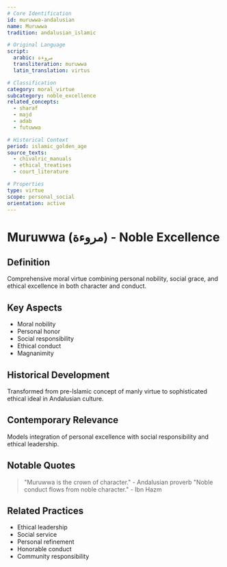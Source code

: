 ```yaml
---
# Core Identification
id: muruwwa-andalusian
name: Muruwwa
tradition: andalusian_islamic

# Original Language
script:
  arabic: مروءة
  transliteration: muruwwa
  latin_translation: virtus

# Classification
category: moral_virtue
subcategory: noble_excellence
related_concepts:
  - sharaf
  - majd
  - adab
  - futuwwa

# Historical Context
period: islamic_golden_age
source_texts:
  - chivalric_manuals
  - ethical_treatises
  - court_literature

# Properties
type: virtue
scope: personal_social
orientation: active
---
```


# Muruwwa (مروءة) - Noble Excellence

## Definition
Comprehensive moral virtue combining personal nobility, social grace, and ethical excellence in both character and conduct.

## Key Aspects
- Moral nobility
- Personal honor
- Social responsibility
- Ethical conduct
- Magnanimity

## Historical Development
Transformed from pre-Islamic concept of manly virtue to sophisticated ethical ideal in Andalusian culture.

## Contemporary Relevance
Models integration of personal excellence with social responsibility and ethical leadership.

## Notable Quotes
> "Muruwwa is the crown of character." - Andalusian proverb
> "Noble conduct flows from noble character." - Ibn Hazm

## Related Practices
- Ethical leadership
- Social service
- Personal refinement
- Honorable conduct
- Community responsibility